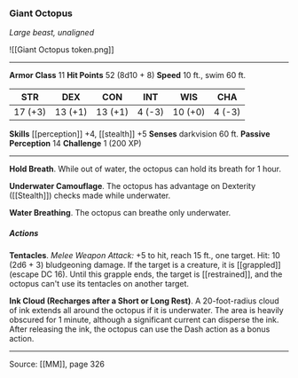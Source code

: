 ### Giant Octopus
_Large beast, unaligned_

![[Giant Octopus token.png]]


---

**Armor Class** 11
**Hit Points** 52 (8d10 + 8)
**Speed** 10 ft., swim 60 ft.

| STR     | DEX     | CON     | INT     | WIS     | CHA     |
|---------|---------|---------|---------|---------|---------|
| 17 (+3) | 13 (+1) | 13 (+1) | 4 (-3) | 10 (+0) | 4 (-3) |

**Skills** [[perception]] +4, [[stealth]] +5
**Senses** darkvision 60 ft.
**Passive Perception** 14
**Challenge** 1 (200 XP)

---

**Hold Breath**. While out of water, the octopus can hold its breath for 1 hour.

**Underwater Camouflage**. The octopus has advantage on Dexterity ([[Stealth]]) checks made while underwater.

**Water Breathing**. The octopus can breathe only underwater.

##### Actions
**Tentacles**. _Melee Weapon Attack:_ +5 to hit, reach 15 ft., one target. Hit: 10 (2d6 + 3) bludgeoning damage. If the target is a creature, it is [[grappled]] (escape DC 16). Until this grapple ends, the target is [[restrained]], and the octopus can't use its tentacles on another target.

**Ink Cloud (Recharges after a Short or Long Rest)**. A 20-foot-radius cloud of ink extends all around the octopus if it is underwater. The area is heavily obscured for 1 minute, although a significant current can disperse the ink. After releasing the ink, the octopus can use the Dash action as a bonus action.


---

Source: [[MM]], page 326